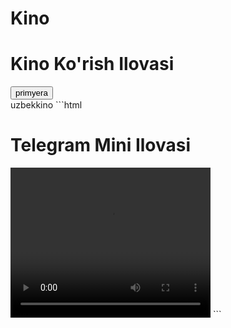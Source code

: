 # Kino<!DOCTYPE html>
<html lang="uz">
<head>
    <meta charset="UTF-8">
    <meta name="viewport" content="width=device-width, initial-scale=1.0">
    <title>Kino Ko'rish Ilovasi</title>
    <link rel="stylesheet" href="styles.css">
</head>
<body>
    <div class="container">
        <h1>Kino Ko'rish Ilovasi</h1>
        <div id="movie-list"></div>
        <button id="load-more">primyera</button>
    </div>
    uzbekkino
</body>
</html>
```html
<!DOCTYPE html>
<html lang="uz">
<head>
    <meta charset="UTF-8">
    <meta name="viewport" content="width=device-width, initial-scale=1.0">
    <title>Telegram Mini Ilova</title>
</head>
<body>
    <h1>Telegram Mini Ilovasi</h1>
    <video id="myVideo" width="320" height="240" controls>
        <source src="video.mp4" type="video/mp4">
        Sizning brauzeringiz video formatini qo'llab-quvvatlamaydi.
    </video>
    <script>
        // Video bilan bog'liq JavaScript kodlari
        const video = document.getElementById('myVideo');
        // Qo'shimcha kodlar
    </script>
</body>
</html>
```
